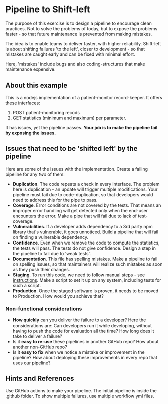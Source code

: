 # Pipeline to Shift-left

The purpose of this exercise is to design a pipeline to encourage
clean practices.
Not to solve the problems of today, but to expose the problems faster -
so that future maintenance is prevented from making mistakes.

The idea is to enable teams to deliver faster, with higher reliability.
Shift-left is about shifting failures 'to the left', closer to development -
so that mistakes are caught early and can be fixed with minimal effort.

Here, 'mistakes' include bugs and also coding-structures
that make maintenance expensive. 

## About this example

This is a nodejs implementation of a patient-monitor record-keeper.
It offers these interfaces:

1. POST patient-monitoring recods
1. GET statistics (minimum and maximum) per parameter.

It has issues, yet the pipeline passes. **Your job is to make the pipeline fail by exposing the issues.** 

## Issues that need to be 'shifted left' by the pipeline

Here are some of the issues with the implementation. Create a failing pipeline for any _two_ of them:

- **Duplication**. The code repeats a check in every interface. The problem here is duplication - an update will trigger multiple modifications. Your pipeline must fail due to code-duplication, so that developers would need to address this for the pipe to pass.
- **Coverage**. Error conditions are not covered by the tests. That means an improper error handling will get detected only when the end-user encounters the error. Make a pipe that will fail due to lack of test-coverage.
- **Vulnerabilities**. If a developer adds dependency to a 3rd party npm library that's vulnerable, it goes unnoticed. Build a pipeline that will fail on finding a vulnerable dependency.
- **Confidence**. Even when we remove the code to compute the statistics, the tests will pass. The tests do not give confidence. Design a step in the pipeline to fail due to 'weak tests'.
- **Documentation**. This file has spelling mistakes. Make a pipeline to fail on spelling issues, so that maintainers will realize such mistakes as soon as they push their changes.
- **Staging**. To run this code, we need to follow manual steps - see [instructions](instructions.md). Make a script to set it up on any system, including tests for such a script.
- **Production**. Once the staged software is proven, it needs to be moved to Production. How would you achieve that?

### Non-functional considerations

- **How quickly** can you deliver the failure to a developer? Here the considerations are: Can developers run it while developing, without having to push the code for evaluation all the time? How long does it take to deliver a failure?
- Is it **easy to re-use** these pipelines in another GitHub repo? How about another non-GitHub repo?
- Is it **easy to fix** when we notice a mistake or improvement in the pipeline? How about deploying these improvements in every repo that uses our pipeline?

## Hints and References

Use GitHub actions to make your pipeline. The initial pipeline is inside the .github folder.
To show multiple failures, use multiple workflow yml files.
